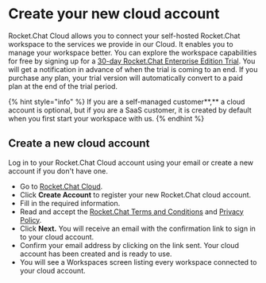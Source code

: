 # Create your new cloud account

Rocket.Chat Cloud allows you to connect your self-hosted Rocket.Chat workspace to the services we provide in our Cloud. It enables you to manage your workspace better. You can explore the workspace capabilities for free by signing up for a [30-day Rocket.Chat Enterprise Edition Trial](../../setup-and-administer-rocket.chat/enterprise-edition-trial/). You will get a notification in advance of when the trial is coming to an end. If you purchase any plan, your trial version will automatically convert to a paid plan at the end of the trial period.

{% hint style="info" %}
If you are a self-managed customer**,** a cloud account is optional, but if you are a SaaS customer, it is created by default when you first start your workspace with us.
{% endhint %}

## Create a new cloud account

Log in to your Rocket.Chat Cloud account using your email or create a new account if you don't have one.&#x20;

* Go to [Rocket.Chat Cloud](https://cloud.rocket.chat/).&#x20;
* Click **Create Account** to register your new Rocket.Chat cloud account.
* Fill in the required information.
* Read and accept the [Rocket.Chat Terms and Conditions](https://docs.rocket.chat/rocket.chat-legal/terms-of-service) and [Privacy Policy](https://docs.rocket.chat/rocket.chat-privacy-and-security/privacy-policies/privacy).
* Click **Next.** You will receive an email with the confirmation link to sign in to your cloud account.
* Confirm your email address by clicking on the link sent. Your cloud account has been created and is ready to use.&#x20;
* You will see a Workspaces screen listing every workspace connected to your cloud account.
